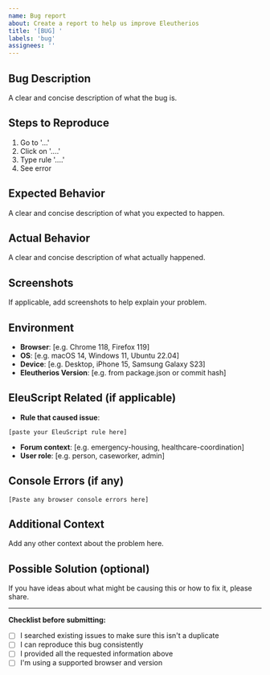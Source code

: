 ```yaml
---
name: Bug report
about: Create a report to help us improve Eleutherios
title: '[BUG] '
labels: 'bug'
assignees: ''
---
```


## Bug Description
A clear and concise description of what the bug is.

## Steps to Reproduce
1. Go to '...'
2. Click on '....'
3. Type rule '....'
4. See error

## Expected Behavior
A clear and concise description of what you expected to happen.

## Actual Behavior
A clear and concise description of what actually happened.

## Screenshots
If applicable, add screenshots to help explain your problem.

## Environment
- **Browser**: [e.g. Chrome 118, Firefox 119]
- **OS**: [e.g. macOS 14, Windows 11, Ubuntu 22.04]
- **Device**: [e.g. Desktop, iPhone 15, Samsung Galaxy S23]
- **Eleutherios Version**: [e.g. from package.json or commit hash]

## EleuScript Related (if applicable)
- **Rule that caused issue**: 
```eleuscript
[paste your EleuScript rule here]
```
- **Forum context**: [e.g. emergency-housing, healthcare-coordination]
- **User role**: [e.g. person, caseworker, admin]

## Console Errors (if any)
```
[Paste any browser console errors here]
```

## Additional Context
Add any other context about the problem here.

## Possible Solution (optional)
If you have ideas about what might be causing this or how to fix it, please share.

---

**Checklist before submitting:**
- [ ] I searched existing issues to make sure this isn't a duplicate
- [ ] I can reproduce this bug consistently  
- [ ] I provided all the requested information above
- [ ] I'm using a supported browser and version